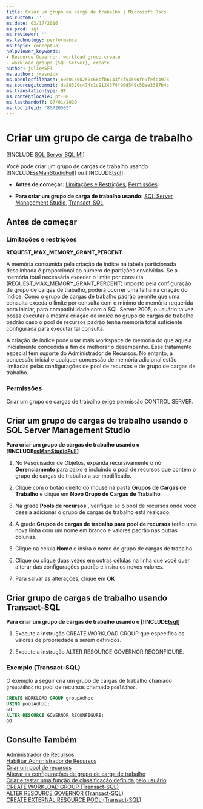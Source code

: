 ```yaml
---
title: Criar um grupo de carga de trabalho | Microsoft Docs
ms.custom: ''
ms.date: 03/17/2016
ms.prod: sql
ms.reviewer: ''
ms.technology: performance
ms.topic: conceptual
helpviewer_keywords:
- Resource Governor, workload group create
- workload groups [SQL Server], create
author: julieMSFT
ms.author: jrasnick
ms.openlocfilehash: 60d01508250c68bfb6143f5f53596fe9fefc4973
ms.sourcegitcommit: da88320c474c1c9124574f90d549c50ee3387b4c
ms.translationtype: HT
ms.contentlocale: pt-BR
ms.lasthandoff: 07/01/2020
ms.locfileid: "85720505"
---
```

# <a name="create-a-workload-group"></a>Criar um grupo de carga de trabalho

[!INCLUDE [SQL Server SQL MI](../../includes/applies-to-version/sql-asdbmi.md)]

  Você pode criar um grupo de cargas de trabalho usando [!INCLUDE[ssManStudioFull](../../includes/ssmanstudiofull-md.md)] ou [!INCLUDE[tsql](../../includes/tsql-md.md)]  
  
-   **Antes de começar:**  [Limitações e Restrições](#LimitationsRestrictions), [Permissões](#Permissions)  
  
-   **Para criar um grupo de carga de trabalho usando:**  [SQL Server Management Studio](#CreRPProp), [Transact-SQL](#CreRPTSQL)  
  
##  <a name="before-you-begin"></a><a name="BeforeYouBegin"></a> Antes de começar  
  
###  <a name="limitations-and-restrictions"></a><a name="LimitationsRestrictions"></a> Limitações e restrições

 **REQUEST_MAX_MEMORY_GRANT_PERCENT**  
  
 A memória consumida pela criação de índice na tabela particionada desalinhada é proporcional ao número de partições envolvidas. Se a memória total necessária exceder o limite por consulta (REQUEST_MAX_MEMORY_GRANT_PERCENT) imposto pela configuração de grupo de cargas de trabalho, poderá ocorrer uma falha na criação do índice. Como o grupo de cargas de trabalho padrão permite que uma consulta exceda o limite por consulta com o mínimo de memória requerida para iniciar, para compatibilidade com o SQL Server 2005, o usuário talvez possa executar a mesma criação de índice no grupo de cargas de trabalho padrão caso o pool de recursos padrão tenha memória total suficiente configurada para executar tal consulta.  
  
 A criação de índice pode usar mais workspace de memória do que aquela inicialmente concedida a fim de melhorar o desempenho. Esse tratamento especial tem suporte do Administrador de Recursos. No entanto, a concessão inicial e qualquer concessão de memória adicional estão limitadas pelas configurações de pool de recursos e de grupo de cargas de trabalho.  
  
###  <a name="permissions"></a><a name="Permissions"></a> Permissões

 Criar um grupo de cargas de trabalho exige permissão CONTROL SERVER.  
  
##  <a name="create-a-workload-group-using-sql-server-management-studio"></a><a name="CreRPProp"></a> Criar um grupo de cargas de trabalho usando o SQL Server Management Studio

 **Para criar um grupo de cargas de trabalho usando o [!INCLUDE[ssManStudioFull](../../includes/ssmanstudiofull-md.md)]**  
  
1.  No Pesquisador de Objetos, expanda recursivamente o nó **Gerenciamento** para baixo e incluindo o pool de recursos que contém o grupo de cargas de trabalho a ser modificado.  
  
2.  Clique com o botão direito do mouse na pasta **Grupos de Cargas de Trabalho** e clique em **Novo Grupo de Cargas de Trabalho**.  
  
3.  Na grade **Pools de recursos** , verifique se o pool de recursos onde você deseja adicionar o grupo de cargas de trabalho está realçado.  
  
4.  A grade **Grupos de cargas de trabalho para pool de recursos** terão uma nova linha com um nome em branco e valores padrão nas outras colunas.  
  
5.  Clique na célula **Nome** e insira o nome do grupo de cargas de trabalho.  
  
6.  Clique ou clique duas vezes em outras células na linha que você quer alterar das configurações padrão e insira os novos valores.  
  
7.  Para salvar as alterações, clique em **OK**  

##  <a name="create-a-workload-group-using-transact-sql"></a><a name="CreRPTSQL"></a> Criar grupo de cargas de trabalho usando Transact-SQL  
 **Para criar um grupo de cargas de trabalho usando o [!INCLUDE[tsql](../../includes/tsql-md.md)]**  
  
1.  Execute a instrução CREATE WORKLOAD GROUP que especifica os valores de propriedade a serem definidos.  
  
2.  Execute a instrução ALTER RESOURCE GOVERNOR RECONFIGURE.  
  
### <a name="example-transact-sql"></a>Exemplo (Transact-SQL)

 O exemplo a seguir cria um grupo de cargas de trabalho chamado `groupAdhoc` no pool de recursos chamado `poolAdhoc`.  
  
```sql
CREATE WORKLOAD GROUP groupAdhoc  
USING poolAdhoc;  
GO  
ALTER RESOURCE GOVERNOR RECONFIGURE;  
GO  
```  
  
## <a name="see-also"></a>Consulte Também

 [Administrador de Recursos](../../relational-databases/resource-governor/resource-governor.md)   
 [Habilitar Administrador de Recursos](../../relational-databases/resource-governor/enable-resource-governor.md)   
 [Criar um pool de recursos](../../relational-databases/resource-governor/create-a-resource-pool.md)   
 [Alterar as configurações de grupo de carga de trabalho](../../relational-databases/resource-governor/change-workload-group-settings.md)   
 [Criar e testar uma função de classificação definida pelo usuário](../../relational-databases/resource-governor/create-and-test-a-classifier-user-defined-function.md)   
 [CREATE WORKLOAD GROUP &#40;Transact-SQL&#41;](../../t-sql/statements/create-workload-group-transact-sql.md)   
 [ALTER RESOURCE GOVERNOR &#40;Transact-SQL&#41;](../../t-sql/statements/alter-resource-governor-transact-sql.md)   
 [CREATE EXTERNAL RESOURCE POOL &#40;Transact-SQL&#41;](../../t-sql/statements/create-external-resource-pool-transact-sql.md)  
  
  
